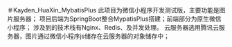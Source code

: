 ＃Kayden_HuaXin_MybatisPlus
此项目为微信小程序开发测试版，主要功能是图片服务器；
项目后端为SpringBoot整合MypatisPlus搭建；前端部分为原生微信小程序；
涉及到的技术栈有Nginx、Redis、及并发处理。
云服务器选用腾讯云服务器，图片通过微信小程序js储存在云服务器的对象储存中；

